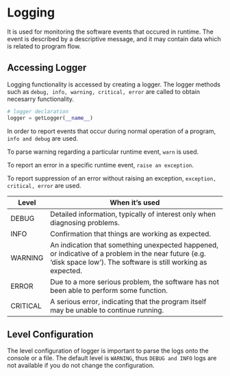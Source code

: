 # Logging
It is used for monitoring the software events that occured in runtime. The event is described by a descriptive message, and it may contain data which is related to program flow.

## Accessing Logger
Logging functionality is accessed by creating a logger. The logger methods such as `debug, info, warning, critical, error` are called to obtain necesarry functionality.

```python
# logger declaration
logger = getLogger(__name__)
```

In order to report events that occur during normal operation of a program, `info and debug` are used.

To parse warning regarding a particular runtime event, `warn` is used.

To report an error in a specific runtime event, `raise an exception`.

To report suppression of an error without raising an exception, `exception, critical, error` are used.

| Level     | When it’s used                                                                 |
|-----------|------------------------------------------------------------------------------|
| DEBUG     | Detailed information, typically of interest only when diagnosing problems.  |
| INFO      | Confirmation that things are working as expected.                           |
| WARNING   | An indication that something unexpected happened, or indicative of a problem in the near future (e.g. ‘disk space low’). The software is still working as expected. |
| ERROR     | Due to a more serious problem, the software has not been able to perform some function. |
| CRITICAL  | A serious error, indicating that the program itself may be unable to continue running. |

## Level Configuration
The level configuration of logger is important to parse the logs onto the console or a file. The default level is `WARNING`, thus `DEBUG and INFO` logs are not available if you do not change the configuration.
